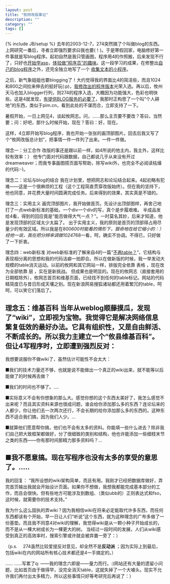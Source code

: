 ```yaml
---
layout: post
title: "攸网改版事记"
description: ""
category: ""
tags: []
---
```

{% include JB/setup %}
去年的2003-12-7，274突然搞了个叫做blog的东西。上网研究一番后，寻者立即强烈要求曰我也要(！)。于是寒假回家，电脑修好第一件事就是写blog程序。起初自然是我只管画图，程序用4的作照搬，后来发现不行了，只好也[开始学asp](http://you.bbs.us/blog/index.asp?usr=寻者&id=111)，[体验做“程序员”的趣味](http://you.bbs.us/blog/index.asp?usr=寻者&id=112)。这一段学习的成果，在修整出[自己的blog程序](http://you.bbs.us/l/oindex.asp)之外，还完全独立地写了一个 [收集文本的小程序](http://you.bbs.us/blog/index.asp?usr=寻者&id=131)。

之后，新气象姐姐也要blogging了！大约觉得我的界面比4的简洁些，而且1024和800之间拉来伸去的挺好玩(:p)，[我修改出的程序版本](http://you.bbs.us/l/oindex.asp)光荣入选。再以后，攸州天马也加入blogger行列，则274的程序入选，大概因为功能强大，色彩也明快些。这是4就发现，[有提供BLOG服务的必要了](http://you.bbs.us/blog/index.asp?usr=274&id=273)，我那时正构思了一个叫“个人耕地”的东西，类似于pim.cn，看到此处的不谋而合，立即支持了一下。

暑假开始，一日上网见4，谈起攸网志。问，……那么主页要不要改？答曰，当然要；问：好吧，那什么时候开始，现在？答曰：好，现在。

这样，4立即开始写blog程序，我也开始一张张的画顶部图片。回去后我又写了个“攸网改版总计划”，把事情一件一件列了出来。一件一件做。

理念一：分工合作
改版的事还是跟以前一样，如4所说的他主内，我主外，这样比较有效率：）
他专门面对代码跟数据，自己都说几乎从来没有开过dreamweaver；而我专事画图搭页面写帮助，除写wiki外，也完全不必阅读枯燥的代码:-)。

理念二：论坛与blog的结合
我在计划里，想把网志和论坛结合起来。4起初略有犯难——这是一个很麻烦的工程（这个工程简直贯穿改版始终）。但在我的坚持下，他也同意，并花费大量时间圆满完成任务。后来得到的效果，其实真是不错的。

理念三：实用主义
画完顶部图片，我开始做首页。先设计出顶部图样，再舍己地打了一点web新标准的基础，一个div一个div的写，真个是步履艰难。
半成品发给4看，得到的回应竟是“能否做得大气一点？”。一时莫名其妙，后来才知道，他是发现顶部的区域太少太扁了。
出于实用主义，我的原则是首页的顶部得占用尽量少的有效区域。所以我是在800*600时能看的情形下，狠命地在给它缩小的：）经他一说，我在把分辨率调做1024*768一看，呵，确实不协调。不得已，只好做了一下折衷。

理念四：web新标准
对web新标准的了解来自4的一篇“[不再table？](http://you.bbs.us/blog/index.asp?usr=274&id=267)”，它结构与表现相分离的思想和我的代码洁癖一拍即合。所以在做新版的时候，我一举发动大规模的table消灭运动。以前的攸网和其它网站一样，排版完全依靠 表格 ，现在改为全部依靠 层 ，实在是新挑战。
但成果也是明显的。现在的攸网志（直接套用的日期框除外），攸网志首页和维基页面，已经找不到任何的table标记。网站的代码精简度已与昔日形成天壤之别。现在新浪网易搜狐诸站都还用着繁冗的table，呵呵，可以笑它们落后了。

理念五：维基百科
当年从weblog顺藤摸瓜，发现了“wiki”，立即视为宝物。我觉得它是解决网络信息繁复低效的最好办法。它具有组织性，又是自由鲜活、不断成长的。所以我力主建立一个“攸县维基百科”。但让4写程序时，立即遭到强烈反对：
------------------------------------------
我想要说服你不做wiki了，虽然估计可能性不会太大：

■我们的技术力量还不够，也就是说不能做出一个真正的wiki出来，就不能等以后能做了的时候再去做？

■我们的时间也不够了。....

■实际意义不会有你想象的那么大。感觉你想的这个东西太美好了，我怎么感觉不出来呢？而且其实资料来源也很成问题，谁会给你添加那么多的东西？连论坛来的人都少，你让他们去一次两次还行，不会长期的给你添加那么多的东西的。这种东西不适合我们搞，因为我们人少。...

■就算他们愿意帮你搞，他们也不会有太多的资料。你能填一些什么进去？除非我们自己把大致框架都做好，分了很细致的类别和结构，他也许能添加一些细枝末节之类的东西——你有那时间那精力那多资料吗？...

■我不愿意搞。现在写程序也没有太多的享受的意思了。.....
------------------------------------------
我的回复：
“我所设想的wiki架构简单，而且有用。我刚才已经把数据库做好，弄完首页输出我就会开始设计页面。如果你不想做，我想我都能完成基本部分的工作，而且会很快。但有些地方可能涉及到数组、（类似ubb的）正则表达式和fso，这时候，就需要你的技术支持。”

我为什么这么固执的弄wiki？因为我相信wiki在将来必定能取代许多东西，而任何东西都该有个开始，早一日让人们“听说”这个东西，就为这种理念的广布多做了一份基垫。而且我不同意4对wiki的理解，我觉得wiki是从一颗小种子开始成长的，而不是从一棵大树成长为一棵更大的树。
当经过一段时间的发展，人们从wiki感受到真正的高效率时，搜索引擎或许就会被弃置一旁了：）

（p.s.　 274虽然比较爱提反对意见，却全然不是**反动派** ；因为实际上到最后，包括wiki在内的网站所有核心技术都还是4一手搞定的。）

……
……写累了q:
——我的理念六即是——量力而行。:)网站还有大量的遗留小问题，比如首页由于做得早，没完全消灭table，这就失掉了一个大噱头。现实不允许我们再付出太多精力，所以这些事情只好等考研完后再说了：）